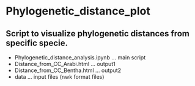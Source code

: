 # Phylogenetic_distance_plot

## Script to visualize phylogenetic distances from specific specie.

* Phylogenetic_distance_analysis.ipynb ... main script
* Distance_from_CC_Arabi.html ... output1
* Distance_from_CC_Bentha.html ... output2
* data ... input files (nwk format files)
